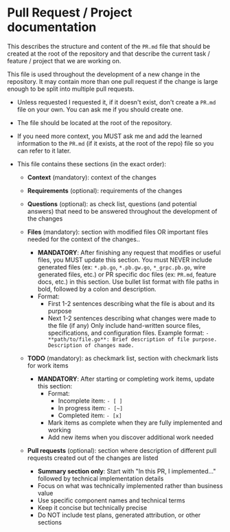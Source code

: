 
# Pull Request / Project documentation

This describes the structure and content of the `PR.md` file that should be created at the root of
the repository and that describe the current task / feature / project that we are working on.

This file is used throughout the development of a new change in the repository. It may contain more
than one pull request if the change is large enough to be split into multiple pull requests.

* Unless requested I requested it, if it doesn't exist, don't create a `PR.md` file on your own. You
  can ask me if you should create one.

* The file should be located at the root of the repository.

* If you need more context, you MUST ask me and add the learned information to the `PR.md` (if it
  exists, at the root of the repo) file so you can refer to it later.

* This file contains these sections (in the exact order):
  * **Context** (mandatory): context of the changes
  * **Requirements** (optional): requirements of the changes
  * **Questions** (optional): as check list, questions (and potential answers) that need to be
    answered throughout the development of the changes
  * **Files** (mandatory): section with modified files OR important files needed for the context of
    the changes..

    * **MANDATORY**: After finishing any request that modifies or useful files, you MUST update this
      section. You must NEVER include generated files (ex: `*.pb.go`, `*.pb.gw.go`, `*_grpc.pb.go`,
      wire generated files, etc.) or PR specific doc files (ex: `PR.md`, feature docs, etc.) in this
      section. Use bullet list format with file paths in bold, followed by a colon and description.
    * Format:
      * First 1-2 sentences describing what the file is about and its purpose
      * Next 1-2 sentences describing what changes were made to the file (if any) Only include
        hand-written source files, specifications, and configuration files.
        Example format: `- **path/to/file.go**: Brief description of file purpose. Description of
        changes made.`

  * **TODO** (mandatory): as checkmark list, section with checkmark lists for work items
    * **MANDATORY**: After starting or completing work items, update this section:
      * Format:
        * Incomplete item: `- [ ]`
        * In progress item: `- [~]`
        * Completed item: `- [x]`
      * Mark items as complete when they are fully implemented and working
      * Add new items when you discover additional work needed

  * **Pull requests** (optional): section where description of different pull requests created out of the
    changes are listed
    * **Summary section only**: Start with "In this PR, I implemented..." followed by technical implementation details
    * Focus on what was technically implemented rather than business value
    * Use specific component names and technical terms
    * Keep it concise but technically precise
    * Do NOT include test plans, generated attribution, or other sections
